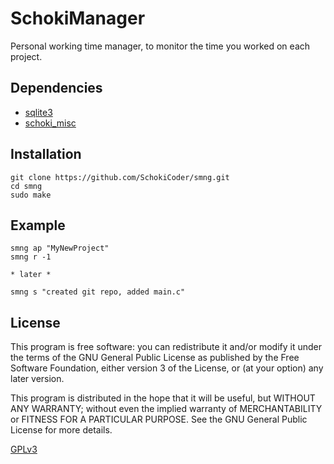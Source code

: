 # SchokiManager

Personal working time manager, to monitor the time you worked on each project.

## Dependencies

+ [sqlite3](https://sqlite.org/)
+ [schoki_misc](https://github.com/SchokiCoder/schoki_misc.git)

## Installation

```
git clone https://github.com/SchokiCoder/smng.git
cd smng
sudo make
```

## Example

```
smng ap "MyNewProject"
smng r -1

* later *

smng s "created git repo, added main.c"
```

## License

This program is free software: you can redistribute it and/or modify
it under the terms of the GNU General Public License as published by
the Free Software Foundation, either version 3 of the License, or
(at your option) any later version.

This program is distributed in the hope that it will be useful,
but WITHOUT ANY WARRANTY; without even the implied warranty of
MERCHANTABILITY or FITNESS FOR A PARTICULAR PURPOSE.  See the
GNU General Public License for more details.

[GPLv3](https://www.gnu.org/licenses/gpl-3.0.en.html)
